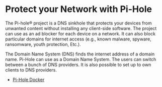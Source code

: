 # Protect your Network with Pi-Hole

The Pi-hole® project is a DNS sinkhole that protects your devices from unwanted content without installing any client-side software. 
The project can use as an ad blocker for each device on a network. It can also block particular domains for internet access (e.g., known malware, spyware, ransomware, youth protection, Etc.).

The Domain Name System (DNS) finds the internet address of a domain name. Pi-Hole can use as a Domain Name System. The users can switch between a bunch of DNS providers.
It is also possible to set up to own clients to DNS providers.

- [Pi-Hole Docker](https://github.com/Eifel42/pihole-docker)

